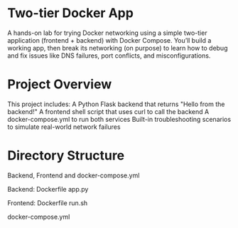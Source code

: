 # Two-tier Docker App

A hands-on lab for trying Docker networking using a simple two-tier application (frontend + backend) with Docker Compose.
You’ll build a working app, then break its networking (on purpose) to learn how to debug and fix issues like DNS failures, port conflicts, and misconfigurations.

# Project Overview
This project includes:
A Python Flask backend that returns "Hello from the backend!"
A frontend shell script that uses curl to call the backend
A docker-compose.yml to run both services
Built-in troubleshooting scenarios to simulate real-world network failures

# Directory Structure
Backend, Frontend and docker-compose.yml

Backend:
Dockerfile
app.py

Frontend:
Dockerfile
run.sh

docker-compose.yml
